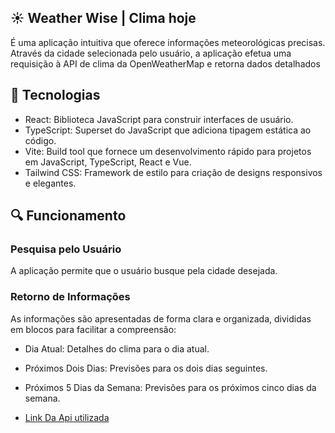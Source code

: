 ##  ☀️ Weather Wise | Clima hoje

É uma aplicação intuitiva que oferece informações meteorológicas precisas. Através da cidade selecionada pelo usuário, a aplicação efetua uma requisição à API de clima da OpenWeatherMap e retorna dados detalhados

## 📌 Tecnologias

- React: Biblioteca JavaScript para construir interfaces de usuário.
- TypeScript: Superset do JavaScript que adiciona tipagem estática ao código.
- Vite: Build tool que fornece um desenvolvimento rápido para projetos em JavaScript, TypeScript, React e Vue.
- Tailwind CSS: Framework de estilo para criação de designs responsivos e elegantes.

## 🔍 Funcionamento

### Pesquisa pelo Usuário
A aplicação permite que o usuário busque pela cidade desejada.

### Retorno de Informações
As informações são apresentadas de forma clara e organizada, divididas em blocos para facilitar a compreensão:

- Dia Atual: Detalhes do clima para o dia atual.
- Próximos Dois Dias: Previsões para os dois dias seguintes.
- Próximos 5 Dias da Semana: Previsões para os próximos cinco dias da semana.




- [Link Da Api utilizada](https://openweathermap.org/api)
